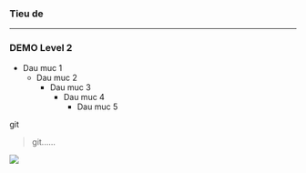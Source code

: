### Tieu de


----
### DEMO Level 2
- Dau muc 1
    - Dau muc 2
        - Dau muc 3
            - Dau muc 4
                - Dau muc 5

git
> git......
<img src=https://imgur.com/aC9coNo>